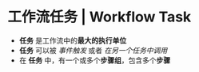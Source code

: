 # 工作流任务 | Workflow Task

- **任务** 是工作流中的**最大的执行单位**
- **任务** 可以被 *事件触发* 或者 *在另一个任务中调用*
- 在 **任务** 中，有一个或多个**步骤组**，包含多个**步骤**

